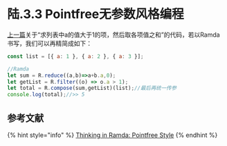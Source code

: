 # 陆.3.3 Pointfree无参数风格编程

[上一篇](6.3.2.md#quan-bu-ke-li-hua-de-mu-de-shi-shen-me-ne)关于“求列表中a的值大于1的项，然后取各项值之和”的代码，若以Ramda书写，我们可以再精简成如下：

```javascript
const list = [{ a: 1 }, { a: 2 }, { a: 3 }];

//Ramda
let sum = R.reduce((a,b)=>a+b.a,0);
let getList = R.filter((o) => o.a > 1);
let total = R.compose(sum,getList)(list);//最后再统一传参
console.log(total);//>> 5
```

## 参考文献

{% hint style="info" %}
[Thinking in Ramda: Pointfree Style](https://randycoulman.com/blog/2016/06/21/thinking-in-ramda-pointfree-style/)
{% endhint %}

